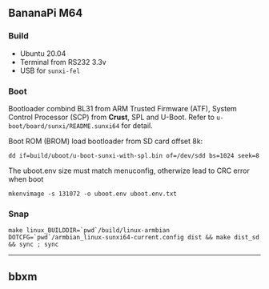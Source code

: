 ## BananaPi M64

### Build
-   Ubuntu 20.04
-   Terminal from RS232 3.3v
-   USB for `sunxi-fel`

### Boot
Bootloader combind BL31 from ARM Trusted Firmware (ATF), System Control Processor (SCP) from **Crust**, SPL and U-Boot. Refer to `u-boot/board/sunxi/README.sunxi64` for detail.

Boot ROM (BROM) load bootloader from SD card offset 8k:

    dd if=build/uboot/u-boot-sunxi-with-spl.bin of=/dev/sdd bs=1024 seek=8

The uboot.env size must match menuconfig, otherwize lead to CRC error when boot

    mkenvimage -s 131072 -o uboot.env uboot.env.txt

### Snap
    make linux_BUILDDIR=`pwd`/build/linux-armbian DOTCFG=`pwd`/armbian_linux-sunxi64-current.config dist && make dist_sd && sync ; sync



----
## bbxm
